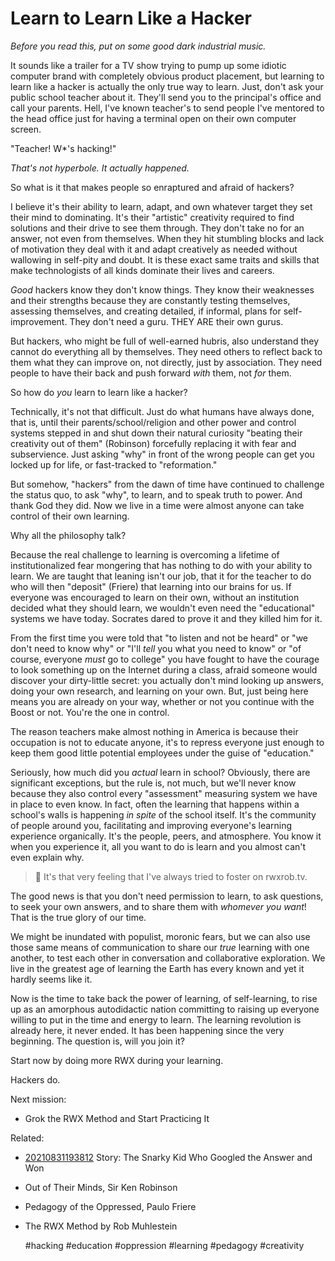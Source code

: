 # Learn to Learn Like a Hacker

*Before you read this, put on some good dark industrial music.*

It sounds like a trailer for a TV show trying to pump up some idiotic
computer brand with completely obvious product placement, but learning
to learn like a hacker is actually the only true way to learn. Just,
don't ask your public school teacher about it. They'll send you to the
principal's office and call your parents. Hell, I've known teacher's to
send people I've mentored to the head office just for having a terminal
open on their own computer screen.

"Teacher! W*'s hacking!"

*That's not hyperbole. It actually happened.*

So what is it that makes people so enraptured and afraid of hackers?

I believe it's their ability to learn, adapt, and own whatever target
they set their mind to dominating. It's their "artistic" creativity
required to find solutions and their drive to see them through. They
don't take no for an answer, not even from themselves. When they hit
stumbling blocks and lack of motivation they deal with it and adapt
creatively as needed without wallowing in self-pity and doubt. It is
these exact same traits and skills that make technologists of all kinds
dominate their lives and careers. 

*Good* hackers know they don't know things. They know their weaknesses
and their strengths because they are constantly testing themselves,
assessing themselves, and creating detailed, if informal, plans for
self-improvement. They don't need a guru. THEY ARE their own gurus.

But hackers, who might be full of well-earned hubris, also  understand
they cannot do everything all by themselves. They need others to reflect
back to them what they can improve on, not directly, just by
association. They need people to have their back and push forward *with* them, not *for* them.

So how do *you* learn to learn like a hacker?

Technically, it's not that difficult. Just do what humans have always
done, that is, until their parents/school/religion and other power and
control systems stepped in and shut down their natural curiosity
"beating their creativity out of them" (Robinson) forcefully replacing
it with fear and subservience. Just asking "why" in front of the wrong
people can get you locked up for life, or fast-tracked to "reformation."

But somehow, "hackers" from the dawn of time have continued to challenge
the status quo, to ask "why", to learn, and to speak truth to power. And
thank God they did. Now we live in a time were almost anyone can take
control of their own learning.

Why all the philosophy talk?

Because the real challenge to learning is overcoming a lifetime of
institutionalized fear mongering that has nothing to do with your
ability to learn. We are taught that leaning isn't our job, that it for
the teacher to do who will then "deposit" (Friere) that learning into
our brains for us. If everyone was encouraged to learn on their own,
without an institution decided what they should learn, we wouldn't even
need the "educational" systems we have today. Socrates dared to prove it
and they killed him for it.

From the first time you were told that "to listen and not be heard" or
"we don't need to know why" or "I'll *tell* you what you need to know"
or "of course, everyone *must* go to college" you have fought to have
the courage to look something up on the Internet during a class, afraid
someone would discover your dirty-little secret: you actually don't mind
looking up answers, doing your own research, and learning on your own.
But, just being here means you are already on your way, whether or not
you continue with the Boost or not. You're the one in control.

The reason teachers make almost nothing in America is because their
occupation is not to educate anyone, it's to repress everyone just
enough to keep them good little potential employees under the guise of
"education." 

Seriously, how much did you *actual* learn in school? Obviously, there
are significant exceptions, but the rule is, not much, but we'll never
know because they also control every "assessment" measuring system we
have in place to even know. In fact, often the learning that happens
within a school's walls is happening *in spite* of the school itself.
It's the community of people around you, facilitating and improving
everyone's learning experience organically. It's the people, peers, and
atmosphere. You know it when you experience it, all you want to do is
learn and you almost can't even explain why. 

> 💬
> It's that very feeling that I've always tried to foster on rwxrob.tv.

The good news is that you don't need permission to learn, to ask
questions, to seek your own answers, and to share them with *whomever
you want*! That is the true glory of our time. 

We might be inundated with populist, moronic fears, but we can also use
those same means of communication to share our *true* learning with one
another, to test each other in conversation and collaborative
exploration. We live in the greatest age of learning the Earth has every
known and yet it hardly seems like it. 

Now is the time to take back the power of learning, of self-learning, to
rise up as an amorphous autodidactic nation committing to raising up
everyone willing to put in the time and energy to learn. The learning
revolution is already here, it never ended. It has been happening since the very beginning. The question is, will you join it?

Start now by doing more RWX during your learning.

Hackers do.

Next mission:

* Grok the RWX Method and Start Practicing It

Related:

* [20210831193812](/20210831193812/) Story: The Snarky Kid Who Googled the Answer and Won
* Out of Their Minds, Sir Ken Robinson
* Pedagogy of the Oppressed, Paulo Friere
* The RWX Method by Rob Muhlestein

    #hacking #education #oppression #learning #pedagogy #creativity
